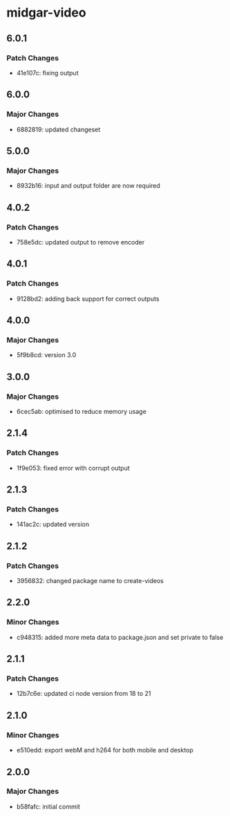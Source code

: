 # midgar-video

## 6.0.1

### Patch Changes

- 41e107c: fixing output

## 6.0.0

### Major Changes

- 6882819: updated changeset

## 5.0.0

### Major Changes

- 8932b16: input and output folder are now required

## 4.0.2

### Patch Changes

- 758e5dc: updated output to remove encoder

## 4.0.1

### Patch Changes

- 9128bd2: adding back support for correct outputs

## 4.0.0

### Major Changes

- 5f9b8cd: version 3.0

## 3.0.0

### Major Changes

- 6cec5ab: optimised to reduce memory usage

## 2.1.4

### Patch Changes

- 1f9e053: fixed error with corrupt output

## 2.1.3

### Patch Changes

- 141ac2c: updated version

## 2.1.2

### Patch Changes

- 3956832: changed package name to create-videos

## 2.2.0

### Minor Changes

- c948315: added more meta data to package.json and set private to false

## 2.1.1

### Patch Changes

- 12b7c6e: updated ci node version from 18 to 21

## 2.1.0

### Minor Changes

- e510edd: export webM and h264 for both mobile and desktop

## 2.0.0

### Major Changes

- b58fafc: initial commit
